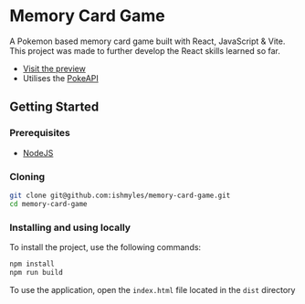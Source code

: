 # Memory Card Game

A Pokemon based memory card game built with React, JavaScript & Vite. This project was made to further develop the React skills learned so far.

- [Visit the preview]()
- Utilises the [PokeAPI](https://pokeapi.co/)

## Getting Started

### Prerequisites

- [NodeJS](https://nodejs.org/en)

### Cloning

```bash
git clone git@github.com:ishmyles/memory-card-game.git
cd memory-card-game
```

### Installing and using locally

To install the project, use the following commands:

```bash
npm install
npm run build
```

To use the application, open the `index.html` file located in the `dist` directory
